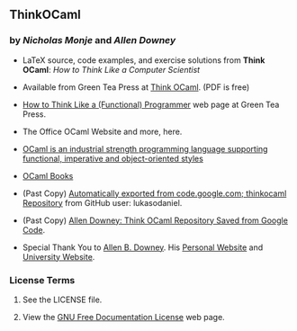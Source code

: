 ## ThinkOCaml

### by *Nicholas Monje* and *Allen Downey*

* LaTeX source, code examples, and exercise solutions from **Think OCaml**: *How to Think Like a Computer Scientist*

* Available from Green Tea Press at [Think OCaml](http://greenteapress.com/thinkocaml/). (PDF is free)

* [How to Think Like a (Functional) Programmer](http://greenteapress.com/thinkocaml/) web page at Green Tea Press.

* The Office OCaml Website and more, here.

* [OCaml is an industrial strength programming language supporting functional, imperative and object-oriented styles](http://ocaml.org/)

* [OCaml Books](https://ocaml.org/learn/books.html)

* (Past Copy) [Automatically exported from code.google.com; thinkocaml Repository](https://github.com/lukasodaniel/thinkocaml) from GitHub user: lukasodaniel.

* (Past Copy) [Allen Downey: Think OCaml Repository Saved from Google Code](https://github.com/AllenDowney/ThinkOCaml).

* Special Thank You to [Allen B. Downey](https://github.com/AllenDowney). His [Personal Website](http://www.allendowney.com/wp/) and [University Website](http://allendowney.com/research/).

### License Terms

1. See the LICENSE file.

1. View the [GNU Free Documentation License](https://www.gnu.org/licenses/fdl-1.3.en.html) web page.
